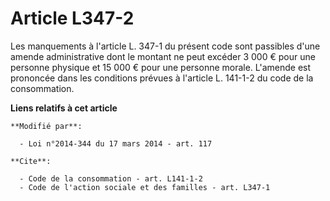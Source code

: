 # Article L347-2

Les manquements à l'article L. 347-1 du présent code sont passibles d'une amende administrative dont le montant ne peut
excéder 3 000 € pour une personne physique et 15 000 € pour une personne morale. L'amende est prononcée dans les conditions
prévues à l'article L. 141-1-2 du code de la consommation.

**Liens relatifs à cet article**

	**Modifié par**:

	  - Loi n°2014-344 du 17 mars 2014 - art. 117

	**Cite**:

	  - Code de la consommation - art. L141-1-2
	  - Code de l'action sociale et des familles - art. L347-1

